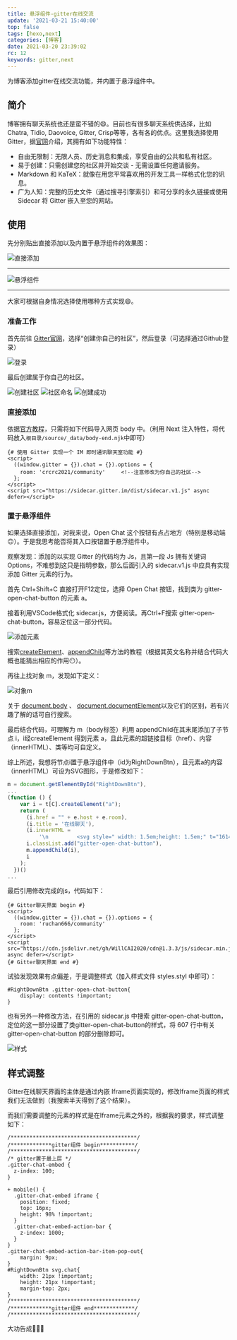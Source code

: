 ```yaml
---
title: 悬浮组件-gitter在线交流
update: '2021-03-21 15:40:00'
top: false
tags: [hexo,next]
categories: [博客]
date: 2021-03-20 23:39:02
rc: 12
keywords: gitter,next
---
```


<p class='div-border green'>为博客添加gitter在线交流功能，并内置于悬浮组件中。</p>

<!--more-->

## 简介

博客拥有聊天系统也还是蛮不错的😄。目前也有很多聊天系统供选择，比如Chatra, Tidio, Daovoice, Gitter, Crisp等等，各有各的优点。这里我选择使用Gitter，据[官网](https://gitter.im/)介绍，其拥有如下功能特性：

* 自由无限制：无限人员、历史消息和集成，享受自由的公共和私有社区。
* 易于创建：只需创建您的社区并开始交谈 - 无需设置任何邀请服务。
* Markdown 和 KaTeX：就像在用您平常喜欢用的开发工具一样格式化您的讯息。
* 广为人知：完整的历史文件（通过搜寻引擎索引）和可分享的永久链接或使用 Sidecar 将 Gitter 嵌入至您的网站。

## 使用

先分别贴出直接添加以及内置于悬浮组件的效果图：

<img alt="直接添加" class="gifplayer" src="https://willcai2020.gitee.io/pic-go/Post/gitter/gitter-original.png">

<hr>

<img alt="悬浮组件" class="gifplayer" src="https://willcai2020.gitee.io/pic-go/Post/gitter/gitter-now.png">

<hr>

大家可根据自身情况选择使用哪种方式实现😄。

### 准备工作

首先前往 [Gitter官网](https://gitter.im/)，选择“创建你自己的社区”，然后登录（可选择通过Github登录）

<img class="lazyload" src="https://cdn.jsdelivr.net/gh/WillCAI2020/cdn@1.2.7/images/loading.gif" data-src="https://willcai2020.gitee.io/pic-go/Post/gitter/20210321111618.png" alt="登录">

最后创建属于你自己的社区。

<img class="lazyload" src="https://cdn.jsdelivr.net/gh/WillCAI2020/cdn@1.2.7/images/loading.gif" data-src="https://gitee.com/WillCAI2020/pic-go/raw/master/Post/gitter/20210321112332.png" alt="创建社区">

<img class="lazyload" src="https://cdn.jsdelivr.net/gh/WillCAI2020/cdn@1.2.7/images/loading.gif" data-src="https://gitee.com/WillCAI2020/pic-go/raw/master/Post/gitter/20210321113003.png" alt="社区命名">

<img class="lazyload" src="https://cdn.jsdelivr.net/gh/WillCAI2020/cdn@1.2.7/images/loading.gif" data-src="https://gitee.com/WillCAI2020/pic-go/raw/master/Post/gitter/20210321113221.png" alt="创建成功">

### 直接添加

依据[官方教程](https://sidecar.gitter.im/)，只需将如下代码导入网页 body 中。（利用 Next 注入特性，将代码放入`根目录/source/_data/body-end.njk`中即可）

```nginx
{# 使用 Gitter 实现一个 IM 即时通讯聊天室功能 #}
<script>
  ((window.gitter = {}).chat = {}).options = {
    room: 'crcrc2021/community'		<!--注意修改为你自己的社区-->
  };
</script>
<script src="https://sidecar.gitter.im/dist/sidecar.v1.js" async defer></script>
```

### 置于悬浮组件

如果选择直接添加，对我来说，Open Chat 这个按钮有点占地方（特别是移动端🙃）。于是我思考能否将其入口按钮置于悬浮组件中。

观察发现：添加的以实现 Gitter 的代码均为 Js，且第一段 Js 拥有关键词 Options，不难想到这只是指明参数，那么后面引入的 sidecar.v1.js 中应具有实现添加 Gitter 元素的行为。

首先 Ctrl+Shift+C 直接打开F12定位，选择 Open Chat 按钮，找到类为 gitter-open-chat-button 的元素 a。

接着利用VSCode格式化 sidecar.js，方便阅读。再Ctrl+F搜索 gitter-open-chat-button，容易定位这一部分代码。

<img class="lazyload" src="https://cdn.jsdelivr.net/gh/WillCAI2020/cdn@1.2.7/images/loading.gif" data-src="https://gitee.com/WillCAI2020/pic-go/raw/master/Post/gitter/20210321135304.png" alt="添加元素">

搜索[createElement](https://www.runoob.com/jsref/met-document-createelement.html)、[appendChild](https://www.runoob.com/jsref/met-node-appendchild.html)等方法的教程（根据其英文名称并结合代码大概也能猜出相应的作用😶）。

再往上找对象 m，发现如下定义：

<img class="lazyload" src="https://cdn.jsdelivr.net/gh/WillCAI2020/cdn@1.2.7/images/loading.gif" data-src="https://gitee.com/WillCAI2020/pic-go/raw/master/Post/gitter/20210321134758.png" alt="对象m">

关于 [document.body](https://developer.mozilla.org/zh-CN/docs/Web/API/Document/body) 、 [document.documentElement](https://developer.mozilla.org/zh-CN/docs/Web/API/Document/documentElement)以及它们的区别，若有兴趣了解的话可自行搜索。

最后结合代码，可理解为 m（body标签）利用 appendChild在其末尾添加了子节点 i，i经createElement 得到元素 a，且此元素的超链接目标（href）、内容（innerHTML）、类等均可自定义。

综上所述，我想将节点i置于悬浮组件中（id为RightDownBtn），且元素a的内容（innerHTML）可设为SVG图形，于是修改如下：

```javascript
m = document.getElementById("RightDownBtn"),
...
(function () {
    var i = t[C].createElement("a");
    return (
      (i.href = "" + e.host + e.room),
      (i.title = '在线聊天'),
      (i.innerHTML = 
          '\n         <svg style=" width: 1.5em;height: 1.5em;" t="1614495740006" class="chat" aria-hidden="true" viewBox="0 0 1024 1024" version="1.1" xmlns="http://www.w3.org/2000/svg" p-id="2191" width="200" height="200"><path d="M712.2432 750.6944H505.2928c-5.632 0-11.1104 1.8432-15.5648 5.2736l-198.1952 151.4496c-16.896 12.9024-41.216 0.8704-41.216-20.3776v-110.7456c0-14.1824-11.4688-25.6512-25.6512-25.6512h-26.4192c-62.208 0-112.64-50.432-112.64-112.64V342.6816c0-62.208 50.432-112.64 112.64-112.64H712.192c62.208 0 112.64 50.432 112.64 112.64v295.3728c0.0512 62.208-50.3808 112.64-112.5888 112.64z" fill="#FACC31" p-id="2192" data-spm-anchor-id="a313x.7781069.0.i1"></path><path d="M655.0528 458.5984h-403.968c-14.1312 0-25.6-11.4688-25.6-25.6s11.4688-25.6 25.6-25.6h403.9168c14.1312 0 25.6 11.4688 25.6 25.6s-11.4176 25.6-25.5488 25.6zM425.6256 607.6416H251.0848c-14.1312 0-25.6-11.4688-25.6-25.6s11.4688-25.6 25.6-25.6h174.4896c14.1312 0 25.6 11.4688 25.6 25.6s-11.4176 25.6-25.5488 25.6z" fill="#191919" p-id="2193"></path><path d="M836.1984 72.0896H366.4384c-70.6048 0-128 57.3952-128 128v4.352h-40.192c-76.2368 0-138.24 62.0032-138.24 138.24v295.3728c0 76.2368 62.0032 138.24 138.24 138.24l26.4704 0.0512v110.7456c0 19.6096 10.9568 37.2224 28.5184 45.9264 7.2704 3.584 15.0528 5.376 22.784 5.376 11.008 0 21.9136-3.584 31.0784-10.5984l198.1952-151.5008h206.8992c76.2368 0 138.24-62.0032 138.24-138.24v-72.3968c63.8976-7.1168 113.7152-61.44 113.7152-127.1808V200.0896c0.0512-70.5536-57.3952-128-127.9488-128z m-36.9152 565.9648c0 47.9744-39.0656 87.04-87.04 87.04H505.2928c-11.2128 0-22.2208 3.7376-31.1296 10.5472l-198.2464 151.4496v-110.7456c0-28.2624-22.9888-51.2512-51.2512-51.2512h-26.4192c-47.9744 0-87.04-39.0656-87.04-87.04V342.6816c0-47.9744 39.0656-87.04 87.04-87.04H712.192c47.9744 0 87.04 39.0656 87.04 87.04v295.3728z m113.7152-199.5776c0 37.4784-26.9824 68.7104-62.5152 75.4176V342.6816c0-76.2368-62.0032-138.24-138.24-138.24H289.6384v-4.352c0-42.3424 34.4576-76.8 76.8-76.8h469.7088c42.3424 0 76.8 34.4576 76.8 76.8v238.3872z" fill="#191919" p-id="2194"></path></svg> \n'),                                    
      i.classList.add("gitter-open-chat-button"),
      m.appendChild(i),
      i
    );
  })()
...
```

最后引用修改完成的js，代码如下：

```nginx
{# Gitter聊天界面 begin #}
<script>
  ((window.gitter = {}).chat = {}).options = {
    room: 'ruchan666/community'
  };
</script>
<script src="https://cdn.jsdelivr.net/gh/WillCAI2020/cdn@1.3.3/js/sidecar.min.js" async defer></script>
{# Gitter聊天界面 end #}
```

试验发现效果有点偏差，于是调整样式（加入样式文件 styles.styl 中即可）：

```stylus
#RightDownBtn .gitter-open-chat-button{
	display: contents !important;
}
```

也有另外一种修改方法，在引用的 sidecar.js 中搜索 gitter-open-chat-button，定位的这一部分设置了类gitter-open-chat-button的样式，将 607 行中有关 gitter-open-chat-button 的部分删除即可。

<img class="lazyload" src="https://cdn.jsdelivr.net/gh/WillCAI2020/cdn@1.2.7/images/loading.gif" data-src="https://gitee.com/WillCAI2020/pic-go/raw/master/Post/gitter/20210321144325.png" alt="样式">

## 样式调整

Gitter在线聊天界面的主体是通过内嵌 Iframe页面实现的，修改Iframe页面的样式我们无法做到（我搜索半天得到了这个结果）。

而我们需要调整的元素的样式是在Iframe元素之外的，根据我的要求，样式调整如下：

```stylus
/****************************************/
/*************gitter组件 begin***********/
/****************************************/
/* gitter置于最上层 */
.gitter-chat-embed {
  z-index: 100;
}

+ mobile() {
  .gitter-chat-embed iframe {
    position: fixed;
    top: 16px;
    height: 98% !important;
  }
  .gitter-chat-embed-action-bar {
    z-index: 1000;
  }
}
.gitter-chat-embed-action-bar-item-pop-out{
	margin: 9px;
}
#RightDownBtn svg.chat{
    width: 21px !important;
    height: 21px !important;    
	margin-top: 2px;
}
/****************************************/
/*************gitter组件 end*************/
/****************************************/
```

大功告成🎉🍻✨